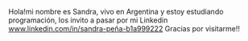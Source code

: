 Hola!mi nombre es Sandra, vivo en Argentina y estoy estudiando programación, los invito a pasar por mi Linkedin www.linkedin.com/in/sandra-peña-b1a999222
 Gracias por visitarme!!

<!--
**Sanp74/Sanp74** is a ✨ _special_ ✨ repository because its `README.md` (this file) appears on your GitHub profile.

Here are some ideas to get you started:

- 🔭 I’m currently working on ...
- 🌱 I’m currently learning ...
- 👯 I’m looking to collaborate on ...
- 🤔 I’m looking for help with ...
- 💬 Ask me about ...
- 📫 How to reach me: ...
- 😄 Pronouns: ...
- ⚡ Fun fact: ...
-->
